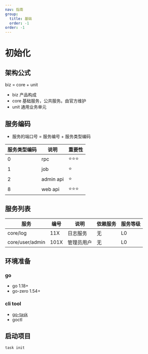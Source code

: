 ```yaml
---
nav: 指南
group:
  title: 基础
  order: -1
order: -1
---
```


# 初始化

## 架构公式

biz = core + unit

- biz 产品构成
- core 基础服务，公共服务。由官方维护
- unit 通用业务单元

## 服务编码

- 服务的端口号 = 服务编号 + 服务类型编码

| 服务类型编码 | 说明      | 重要性  |
| ------------ | --------- | ------- |
| 0            | rpc       | ⭐⭐⭐️ |
| 1            | job       | ⭐      |
| 2            | admin api | ⭐      |
| 8            | web api   | ⭐⭐⭐  |

## 服务列表

| 服务            | 编号 | 说明       | 依赖服务 | 服务等级 |
| --------------- | ---- | ---------- | -------- | -------- |
| core/log        | 11X  | 日志服务   | 无       | L0       |
| core/user/admin | 101X | 管理员用户 | 无       | L0       |

## 环境准备

### go

- go 1.18+
- go-zero 1.54+

### cli tool

- [go-task](https://taskfile.dev/#/installation)
- goctl


## 启动项目
```shell
task init
```
